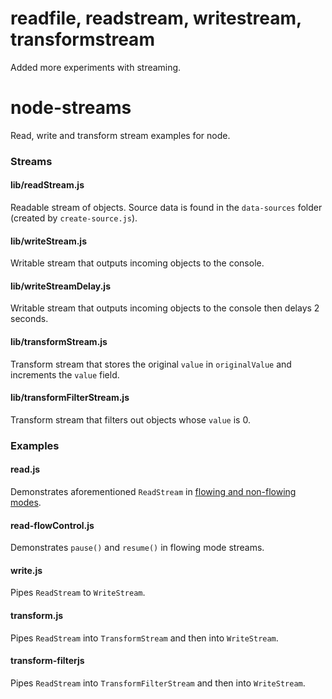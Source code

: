 # readfile, readstream<n>, writestream<n>, transformstream<n>
Added more experiments with streaming.

# node-streams
Read, write and transform stream examples for node.

### Streams

#### lib/readStream.js
Readable stream of objects. Source data is found in the `data-sources` folder (created by `create-source.js`).

#### lib/writeStream.js
Writable stream that outputs incoming objects to the console.

#### lib/writeStreamDelay.js
Writable stream that outputs incoming objects to the console then delays 2 seconds.

#### lib/transformStream.js
Transform stream that stores the original `value` in `originalValue` and increments the `value` field.

#### lib/transformFilterStream.js
Transform stream that filters out objects whose `value` is 0.

### Examples

#### read.js
Demonstrates aforementioned `ReadStream` in [flowing and non-flowing modes](http://nodejs.org/api/stream.html#stream_class_stream_readable).

#### read-flowControl.js
Demonstrates `pause()` and `resume()` in flowing mode streams.

#### write.js
Pipes `ReadStream` to `WriteStream`.

#### transform.js
Pipes `ReadStream` into `TransformStream` and then into `WriteStream`.

#### transform-filterjs
Pipes `ReadStream` into `TransformFilterStream` and then into `WriteStream`.
